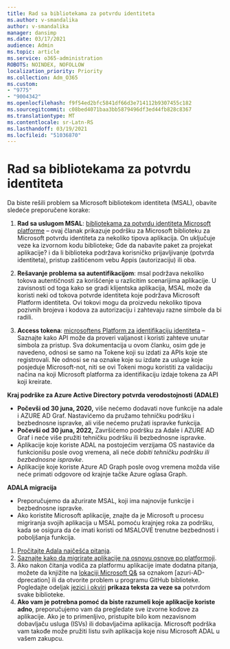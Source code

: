 ```yaml
---
title: Rad sa bibliotekama za potvrdu identiteta
ms.author: v-smandalika
author: v-smandalika
manager: dansimp
ms.date: 03/17/2021
audience: Admin
ms.topic: article
ms.service: o365-administration
ROBOTS: NOINDEX, NOFOLLOW
localization_priority: Priority
ms.collection: Adm_O365
ms.custom:
- "9775"
- "9004342"
ms.openlocfilehash: f9f54ed2bfc5841df66d3e714112b9307455c182
ms.sourcegitcommit: c08bed4071baa3bb5879496df3ed44fb828c8367
ms.translationtype: MT
ms.contentlocale: sr-Latn-RS
ms.lasthandoff: 03/19/2021
ms.locfileid: "51036870"
---
```

# <a name="working-with-authentication-libraries"></a>Rad sa bibliotekama za potvrdu identiteta

Da biste rešili problem sa Microsoft bibliotekom identiteta (MSAL), obavite sledeće preporučene korake:

1. **Rad sa uslugom MSAL**: [bibliotekama za potvrdu identiteta Microsoft platforme](https://docs.microsoft.com/azure/active-directory/develop/reference-v2-libraries) – ovaj članak prikazuje podršku za Microsoft biblioteku za Microsoft potvrdu identiteta za nekoliko tipova aplikacija. On uključuje veze ka izvornom kodu biblioteke; Gde da nabavite paket za projekat aplikacije? i da li biblioteka podržava korisničko prijavljivanje (potvrda identiteta), pristup zaštićenom vebu Appis (autorizaciju) ili oba.

2. **Rešavanje problema sa autentifikacijom**: msal podržava nekoliko tokova autentičnosti za korišćenje u razlicitim scenarijima aplikacije. U zavisnosti od toga kako se gradi klijentska aplikacija, MSAL može da koristi neki od tokova potvrde identiteta koje podržava Microsoft Platform identiteta. Ovi tokovi mogu da proizvedu nekoliko tipova pozivnih brojeva i kodova za autorizaciju i zahtevaju razne simbole da bi radili.

3. **Access tokena**: [microsoftens Platform za identifikaciju identiteta](https://docs.microsoft.com/azure/active-directory/develop/access-tokens) – Saznajte kako API može da proveri valjanost i koristi zahteve unutar simbola za pristup. Sva dokumentacija u ovom članku, osim gde je navedeno, odnosi se samo na Tokene koji su izdati za APIs koje ste registrovali. Ne odnosi se na oznake koje su izdate za usluge koje posjeduje Microsoft-not, niti se ovi Tokeni mogu koristiti za validaciju načina na koji Microsoft platforma za identifikaciju izdaje tokena za API koji kreirate.

**Kraj podrške za Azure Active Directory potvrda verodostojnosti (ADALE)**

- **Počevši od 30 juna, 2020,** više nećemo dodavati nove funkcije na adale i AZURE AD Graf. Nastavićemo da pružamo tehničku podršku i bezbednosne ispravke, ali više nećemo pružati ispravke funkcija.
- **Počevši od 30 juna, 2022,** Završićemo podršku za Adale i AZURE AD Graf i neće više pružiti tehničku podršku ili bezbednosne ispravke.
- Aplikacije koje koriste ADAL na postojećim verzijama OS nastaviće da funkcionišu posle ovog vremena, ali neće *dobiti tehničku podršku ili bezbednosne ispravke*.
- Aplikacije koje koriste Azure AD Graph posle ovog vremena možda više neće primati odgovore od krajnje tačke Azure oglasa Graph.

**ADALA migracija**

- Preporučujemo da ažurirate MSAL, koji ima najnovije funkcije i bezbednosne ispravke.
- Ako koristite Microsoft aplikacije, znajte da je Microsoft u procesu migriranja svojih aplikacija u MSAL pomoću krajnjeg roka za podršku, kada se osigura da će imati koristi od MSALOVE trenutne bezbednosti i poboljšanja funkcija.

1. [Pročitajte Adala najčešća pitanja](https://docs.microsoft.com/azure/active-directory/develop/msal-migration#frequently-asked-questions-faq).
2. [Saznajte kako da migrirate aplikacije na osnovu osnove po platformoji](https://docs.microsoft.com/azure/active-directory/develop/msal-migration#migration-guidance).
3. Ako nakon čitanja vodiča za platformu aplikacije imate dodatna pitanja, možete da knjižite na [lokaciji Microsoft Q&](https://docs.microsoft.com/answers/topics/azure-ad-adal-deprecation.html) sa oznakom [azuri-AD-dprecation] ili da otvorite problem u programu GitHub biblioteke. Pogledajte odeljak [jezici i okviri](https://docs.microsoft.com/azure/active-directory/develop/msal-overview#languages-and-frameworks) **prikaza teksta za veze sa** potvrdom svake biblioteke.
4. **Ako vam je potrebna pomoć da biste razumeli koje aplikacije koriste adno**, preporučujemo vam da pregledate sve izvorne kodove za aplikacije. Ako je to primenljivo, pristupite bilo kom nezavisnom dobavljaču usluga (ISVs) ili dobavljačima aplikacija. Microsoft podrška vam takođe može pružiti listu svih aplikacija koje nisu Microsoft ADAL u vašem zakupcu.







